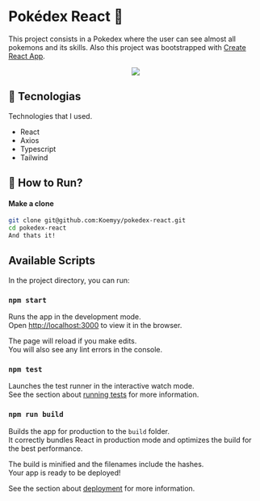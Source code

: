 # Pokédex React 👻

This project consists in a Pokedex where the user can see almost all pokemons and its skills.
Also this project was bootstrapped with [Create React App](https://github.com/facebook/create-react-app).

<p align="center">
    <img  src="https://user-images.githubusercontent.com/84989572/204158388-8cf2908f-f1cd-4acc-ad77-3933356d5453.gif"/>
</p>

## 🚀 Tecnologias

Technologies that I used.

- React
- Axios
- Typescript
- Tailwind

## 🔖 How to Run?

#### Make a clone
```sh
git clone git@github.com:Koemyy/pokedex-react.git
cd pokedex-react
And thats it!
```

## Available Scripts

In the project directory, you can run:

### `npm start`

Runs the app in the development mode.\
Open [http://localhost:3000](http://localhost:3000) to view it in the browser.

The page will reload if you make edits.\
You will also see any lint errors in the console.

### `npm test`

Launches the test runner in the interactive watch mode.\
See the section about [running tests](https://facebook.github.io/create-react-app/docs/running-tests) for more information.

### `npm run build`

Builds the app for production to the `build` folder.\
It correctly bundles React in production mode and optimizes the build for the best performance.

The build is minified and the filenames include the hashes.\
Your app is ready to be deployed!

See the section about [deployment](https://facebook.github.io/create-react-app/docs/deployment) for more information.
